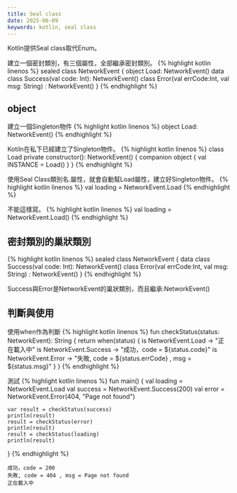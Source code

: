 ```yaml
---
title: Seal class
date: 2025-06-09
keywords: kotlin, seal class
---
```

Kotlin提供Seal class取代Enum。

建立一個密封類別，有三個屬性，全部繼承密封類別。
{% highlight kotlin linenos %}
sealed class NetworkEvent {
    object Load: NetworkEvent()
    data class Success(val code: Int): NetworkEvent()
    class Error(val errCode:Int, val msg: String) : NetworkEvent()
}
{% endhighlight %}

## object
建立一個Singleton物件
{% highlight kotlin linenos %}
object Load: NetworkEvent()
{% endhighlight %}

Kotiln在私下已經建立了Singleton物件。
{% highlight kotlin linenos %}
class Load private constructor(): NetworkEvent() {
    companion object {
        val INSTANCE = Load()
    }
}
{% endhighlight %}

使用Seal Class類別名.屬性，就會自動幫Load屬性，建立好Singleton物件。
{% highlight kotlin linenos %}
val loading = NetworkEvent.Load
{% endhighlight %}

不能這樣寫。
{% highlight kotlin linenos %}
val loading = NetworkEvent.Load()
{% endhighlight %}

## 密封類別的巢狀類別
{% highlight kotlin linenos %}
sealed class NetworkEvent {
    data class Success(val code: Int): NetworkEvent()
    class Error(val errCode:Int, val msg: String) : NetworkEvent()
}
{% endhighlight %}

Success與Error是NetworkEvent的巢狀類別，而且繼承:NetworkEvent()

## 判斷與使用
使用when作為判斷
{% highlight kotlin linenos %}
fun checkStatus(status: NetworkEvent): String {
    return when(status) {
        is NetworkEvent.Load -> "正在載入中"
        is NetworkEvent.Success -> "成功，code = ${status.code}"
        is NetworkEvent.Error -> "失敗, code = ${status.errCode} , msg = ${status.msg}"
    }
}
{% endhighlight %}

測試
{% highlight kotlin linenos %}
fun main() {
    val loading = NetworkEvent.Load
    val success =  NetworkEvent.Success(200)
    val error = NetworkEvent.Error(404, "Page not found")

    var result = checkStatus(success)
    println(result)
    result = checkStatus(error)
    println(result)
    result = checkStatus(loading)
    println(result)
}
{% endhighlight %}
```
成功，code = 200
失敗, code = 404 , msg = Page not found
正在載入中
```